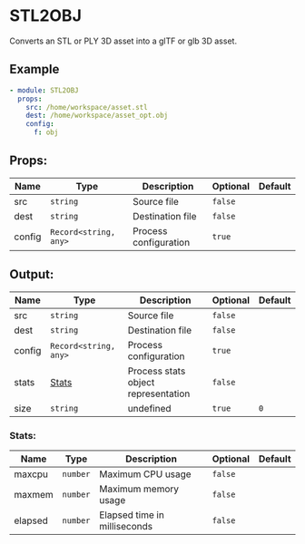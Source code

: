 # STL2OBJ

Converts an STL or PLY 3D asset into a glTF or glb 3D asset.

## Example

```yaml
- module: STL2OBJ
  props:
    src: /home/workspace/asset.stl
    dest: /home/workspace/asset_opt.obj
    config:
      f: obj
```

## Props:

| Name | Type | Description | Optional | Default |
| ---- | ---- | ----------- | -------- | ------- |
| src | `string` | Source file | `false` |  |
| dest | `string` | Destination file | `false` |  |
| config | `Record<string, any>` | Process configuration | `true` |  |

## Output:

| Name | Type | Description | Optional | Default |
| ---- | ---- | ----------- | -------- | ------- |
| src | `string` | Source file | `false` |  |
| dest | `string` | Destination file | `false` |  |
| config | `Record<string, any>` | Process configuration | `true` |  |
| stats | [Stats](#stats) | Process stats object representation | `false` |  |
| size | `string` | undefined | `true` | `0` |

### Stats<a href="#stats"></a>:

| Name | Type | Description | Optional | Default |
| ---- | ---- | ----------- | -------- | ------- |
| maxcpu | `number` | Maximum CPU usage | `false` |  |
| maxmem | `number` | Maximum memory usage | `false` |  |
| elapsed | `number` | Elapsed time in milliseconds | `false` |  |

